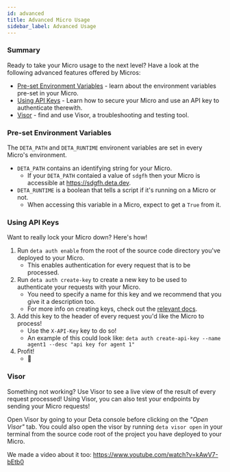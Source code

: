 ```yaml
---
id: advanced
title: Advanced Micro Usage
sidebar_label: Advanced Usage
---
```


### Summary

Ready to take your Micro usage to the next level? Have a look at the following advanced features offered by Micros:

 * [Pre-set Environment Variables](advanced.md/#pre-set-environment-variables) - learn about the environment variables pre-set in your Micro.
 * [Using API Keys](advanced.md/#using-api-keys) - Learn how to secure your Micro and use an API key to authenticate therewith.
 * [Visor](advanced.md/#visor) - find and use Visor, a troubleshooting and testing tool.

### Pre-set Environment Variables

The `DETA_PATH` and `DETA_RUNTIME` environent variables are set in every Micro's environment. 
 * `DETA_PATH` contains an identifying string for your Micro.
    * If your `DETA_PATH` contaied a value of `sdgfh` then your Micro is accessible at https://sdgfh.deta.dev.
 * `DETA_RUNTIME` is a boolean that tells a script if it's running on a Micro or not.
    * When accessing this variable in a Micro, expect to get a `True` from it. 

### Using API Keys

Want to really lock your Micro down? Here's how!

 1. Run `deta auth enable` from the root of the source code directory you've deployed to your Micro.
    * This enables authentication for every request that is to be processed.
 2. Run `deta auth create-key` to create a new key to be used to authenticate your requests with your Micro.
    * You need to specify a name for this key and we recommend that you give it a description too. 
    * For more info on creating keys, check out the [relevant docs](/docs/cli/commands.md/#deta-auth-create-api-key).
 3. Add this key to the header of every request you'd like the Micro to process! 
    * Use the `X-API-Key` key to do so!
    * An example of this could look like: `deta auth create-api-key --name agent1 --desc "api key for agent 1"`
 5. Profit!
    * 🤑

### Visor

Something not working? Use Visor to see a live view of the result of every request processed! Using Visor, you can also test your endpoints by sending your Micro requests!

Open Visor by going to your Deta console before clicking on the _"Open Visor"_ tab. You could also open the visor by running `deta visor open` in your terminal from the source code root of the project you have deployed to your Micro.

We made a video about it too: https://www.youtube.com/watch?v=kAwV7-bEtb0
